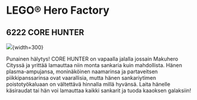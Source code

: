 # LEGO® Hero Factory

## 6222 CORE HUNTER

![](https://www.lego.com/cdn/product-assets/product.img.pri/6222_prod.jpg){width=300}

Punainen hälytys! CORE HUNTER on vapaalla jalalla jossain Makuhero Cityssä ja yrittää lamauttaa niin monta sankaria kuin mahdollista. Hänen plasma-ampujansa, moninäköinen naamarinsa ja partaveitsen piikkipanssarinsa ovat vaarallisia, mutta hänen sankariytimen poistotyökaluaan on vältettävä hinnalla millä hyvänsä. Laita hänelle käsiraudat tai hän voi lamauttaa kaikki sankarit ja tuoda kaaoksen galaksiin!